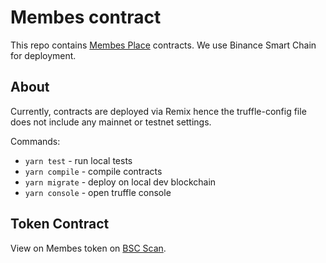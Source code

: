 
# Membes contract
This repo contains [Membes Place](http://members.place) contracts. We use Binance Smart Chain for deployment.

## About
Currently, contracts are deployed via Remix hence the truffle-config file does not include any mainnet or testnet settings.

Commands:
 - `yarn test` - run local tests
 - `yarn compile` - compile contracts
 - `yarn migrate` - deploy on local dev blockchain
 - `yarn console` - open truffle console

## Token Contract
View on Membes token on [BSC Scan](https://bscscan.com/address/0x051dfe4586c13112561e7e34e4b9bd4786ad2f08#code).
